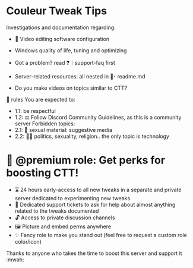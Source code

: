 # Couleur Tweak Tips
 
Investigations and documentation regarding:
- 🎥 Video editing software configuration
- Windows quality of life, tuning and optimizing

- Got a problem? read ⁠❓｜support-faq first
- Server-related resources: all nested in ⁠🔮⠂readme․md
- Do you make videos on topics similar to CTT?
 
📝 rules
You are expected to:
- 1.1:  be respectful
- 1.2: ⚖️  Follow Discord Community Guidelines, as this is a community server
Forbidden topics:
- 2.1:  🔞 sexual material: suggestive media
- 2.2: 🧑‍💻 politics, sexuality, religion.. the only topic is technology
# 🚀 @premium role: Get perks for boosting CTT!
- ⌛ 24 hours early-access to all new tweaks in a separate and private server dedicated to experimenting new tweaks
- 🛟 Dedicated support tickets to ask for help about almost anything related to the tweaks documented
- 🔓  Access to private discussion channels
- 🖼️ Picture and embed perms anywhere 
- ✨ Fancy role to make you stand out (feel free to request a custom role color/icon)

Thanks to anyone who takes the time to boost this server and support it :mwah: 
